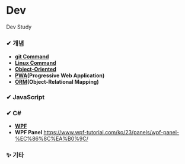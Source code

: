 # Dev
Dev Study

### ✔ 개념
* [**git Command**](Definition/git.md)  
* [**Linux Command**](Definition/LinuxCommand.md)  
* [**Object-Oriented**](Definition/Object-Oriented.md)  
* [**PWA**](Definition/PWA.md)**(Progressive Web Application)**
* [**ORM**](Definition/ORM.md)**(Object-Relational Mapping)**  


### ✔ JavaScript

### ✔ C#
* [**WPF**](CSharp/WPF.md)  
* **WPF Panel** https://www.wpf-tutorial.com/ko/23/panels/wpf-panel-%EC%86%8C%EA%B0%9C/  

### ✨ 기타
